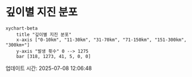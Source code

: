# 깊이별 지진 분포

```mermaid
xychart-beta
    title "깊이별 지진 분포"
    x-axis ["0-10km", "11-30km", "31-70km", "71-150km", "151-300km", "300km+"]
    y-axis "발생 횟수" 0 --> 1275
    bar [318, 1273, 41, 5, 0, 0]
```

업데이트 시간: 2025-07-08 12:06:48
